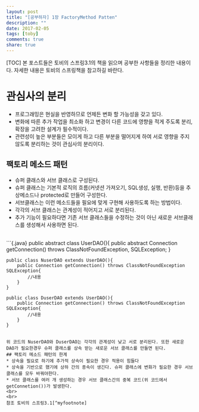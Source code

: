 ```yaml
---
layout: post
title: "[공부하자] 1장 FactoryMethod Patten"
description: ""
date: 2017-02-05
tags: [toby]
comments: true
share: true
---
```

[TOC]
본 포스트들은 토비의 스프링3.1의 책을 읽으며 공부한 사항들을 정리한 내용이다. 자세한 내용은 토비의 스프링책을 참고하길 바란다.

# 관심사의 분리
* 프로그래밍은 현실을 반영하므로 언제든 변화 할 가능성을 갖고 있다.
* 변화에 따른 추가 작업을 최소화 하고 변경이 다른 코드에 영향을 적게 주도록 분리, 확장을 고려한 설계가 필수적이다.
* 관련성이 높은 부분들은 모이게 하고 다른 부분을 떨어지게 하여 서로 영향을 주지 않도록 분리하는 것이 관심사의 분리이다.

## 팩토리 메소드 패턴
* 슈퍼 클래스와 서브 클래스로 구성된다.
* 슈퍼 클래스는 기본적 로직의 흐름(커넷션 가져오기, SQL생성, 실행, 반환)등을 추상메소드나 protected로 만들어 구성한다.
* 서브클래스는 이런 메소드들을 필요에 맞게 구현해 사용하도록 하는 방법이다.
* 각각의 서브 클래스는 관계성이 적어지고 서로 분리된다.
* 추가 기능이 필요하다면 기존 서브 클래스들을 수정하는 것이 아닌 새로운 서브클래스를 생성해서 사용하면 된다.
<br>
```{.java}	
	public abstract class UserDAO(){
		public abstract Connection getConnection() throws ClassNotFoundException, SQLException;
	}

	public class NuserDAO extends UserDAO(){
		public Connection getConnection() throws ClassNotFoundException SQLException{
			//내용
		}
	}

	public class DuserDAO extends UserDAO(){
		public Connection getConnection() throws ClassNotFoundException SQLException{
			//내용
		}
	}
```

위 코드의 NuserDAO와 DuserDAO는 각각의 관계성이 낮고 서로 분리된다. 또한 새로운 DAO가 필요한경우 슈퍼 클래스를 상속 받는 새로운 서브 클래스를 만들면 된다.
## 팩토리 메소드 패턴의 한계
* 상속을 필요로 하기에 추가적 상속이 필요한 경우 적용이 힘들다
* 상속을 기반으로 했기에 상하 간의 종속이 생긴다. 슈퍼 클래스에 변화가 필요한 경우 서브 클래스를 모두 바꿔야한다.
* 서브 클래스를 여러 개 생성하는 경우 서브 클래스간의 중복 코드(위 코드에서 getConnetion())가 발생한다.
<br>
<br>
참조 토비의 스프링3.1[^myfootnote]
